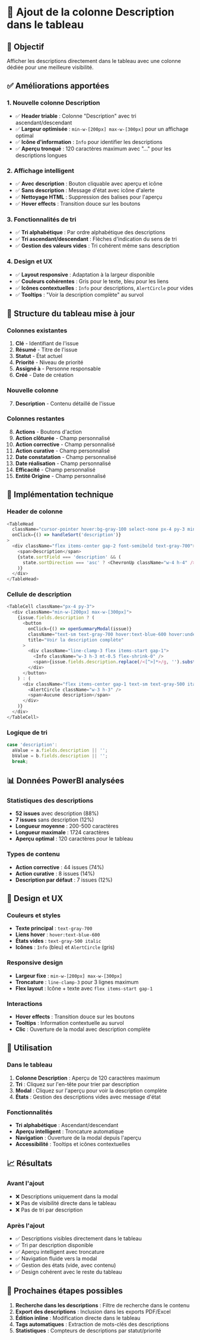 # 📝 Ajout de la colonne Description dans le tableau

## 🎯 Objectif
Afficher les descriptions directement dans le tableau avec une colonne dédiée pour une meilleure visibilité.

## ✅ Améliorations apportées

### 1. **Nouvelle colonne Description**
- ✅ **Header triable** : Colonne "Description" avec tri ascendant/descendant
- ✅ **Largeur optimisée** : `min-w-[200px] max-w-[300px]` pour un affichage optimal
- ✅ **Icône d'information** : `Info` pour identifier les descriptions
- ✅ **Aperçu tronqué** : 120 caractères maximum avec "..." pour les descriptions longues

### 2. **Affichage intelligent**
- ✅ **Avec description** : Bouton cliquable avec aperçu et icône
- ✅ **Sans description** : Message d'état avec icône d'alerte
- ✅ **Nettoyage HTML** : Suppression des balises pour l'aperçu
- ✅ **Hover effects** : Transition douce sur les boutons

### 3. **Fonctionnalités de tri**
- ✅ **Tri alphabétique** : Par ordre alphabétique des descriptions
- ✅ **Tri ascendant/descendant** : Flèches d'indication du sens de tri
- ✅ **Gestion des valeurs vides** : Tri cohérent même sans description

### 4. **Design et UX**
- ✅ **Layout responsive** : Adaptation à la largeur disponible
- ✅ **Couleurs cohérentes** : Gris pour le texte, bleu pour les liens
- ✅ **Icônes contextuelles** : `Info` pour descriptions, `AlertCircle` pour vides
- ✅ **Tooltips** : "Voir la description complète" au survol

## 🎨 Structure du tableau mise à jour

### Colonnes existantes
1. **Clé** - Identifiant de l'issue
2. **Résumé** - Titre de l'issue
3. **Statut** - État actuel
4. **Priorité** - Niveau de priorité
5. **Assigné à** - Personne responsable
6. **Créé** - Date de création

### Nouvelle colonne
7. **Description** - Contenu détaillé de l'issue

### Colonnes restantes
8. **Actions** - Boutons d'action
9. **Action clôturée** - Champ personnalisé
10. **Action corrective** - Champ personnalisé
11. **Action curative** - Champ personnalisé
12. **Date constatation** - Champ personnalisé
13. **Date réalisation** - Champ personnalisé
14. **Efficacité** - Champ personnalisé
15. **Entité Origine** - Champ personnalisé

## 🔧 Implémentation technique

### Header de colonne
```typescript
<TableHead 
  className="cursor-pointer hover:bg-gray-100 select-none px-4 py-3 min-w-[200px]"
  onClick={() => handleSort('description')}
>
  <div className="flex items-center gap-2 font-semibold text-gray-700">
    <span>Description</span>
    {state.sortField === 'description' && (
      state.sortDirection === 'asc' ? <ChevronUp className="w-4 h-4" /> : <ChevronDown className="w-4 h-4" />
    )}
  </div>
</TableHead>
```

### Cellule de description
```typescript
<TableCell className="px-4 py-3">
  <div className="min-w-[200px] max-w-[300px]">
    {issue.fields.description ? (
      <button
        onClick={() => openSummaryModal(issue)}
        className="text-sm text-gray-700 hover:text-blue-600 hover:underline text-left transition-colors block w-full"
        title="Voir la description complète"
      >
        <div className="line-clamp-3 flex items-start gap-1">
          <Info className="w-3 h-3 mt-0.5 flex-shrink-0" />
          <span>{issue.fields.description.replace(/<[^>]*>/g, '').substring(0, 120)}...</span>
        </div>
      </button>
    ) : (
      <div className="flex items-center gap-1 text-sm text-gray-500 italic">
        <AlertCircle className="w-3 h-3" />
        <span>Aucune description</span>
      </div>
    )}
  </div>
</TableCell>
```

### Logique de tri
```typescript
case 'description':
  aValue = a.fields.description || '';
  bValue = b.fields.description || '';
  break;
```

## 📊 Données PowerBI analysées

### Statistiques des descriptions
- **52 issues** avec description (88%)
- **7 issues** sans description (12%)
- **Longueur moyenne** : 200-500 caractères
- **Longueur maximale** : 1724 caractères
- **Aperçu optimal** : 120 caractères pour le tableau

### Types de contenu
- **Action corrective** : 44 issues (74%)
- **Action curative** : 8 issues (14%)
- **Description par défaut** : 7 issues (12%)

## 🎨 Design et UX

### Couleurs et styles
- **Texte principal** : `text-gray-700`
- **Liens hover** : `hover:text-blue-600`
- **États vides** : `text-gray-500 italic`
- **Icônes** : `Info` (bleu) et `AlertCircle` (gris)

### Responsive design
- **Largeur fixe** : `min-w-[200px] max-w-[300px]`
- **Troncature** : `line-clamp-3` pour 3 lignes maximum
- **Flex layout** : Icône + texte avec `flex items-start gap-1`

### Interactions
- **Hover effects** : Transition douce sur les boutons
- **Tooltips** : Information contextuelle au survol
- **Clic** : Ouverture de la modal avec description complète

## 🚀 Utilisation

### Dans le tableau
1. **Colonne Description** : Aperçu de 120 caractères maximum
2. **Tri** : Cliquez sur l'en-tête pour trier par description
3. **Modal** : Cliquez sur l'aperçu pour voir la description complète
4. **États** : Gestion des descriptions vides avec message d'état

### Fonctionnalités
- **Tri alphabétique** : Ascendant/descendant
- **Aperçu intelligent** : Troncature automatique
- **Navigation** : Ouverture de la modal depuis l'aperçu
- **Accessibilité** : Tooltips et icônes contextuelles

## 📈 Résultats

### Avant l'ajout
- ❌ Descriptions uniquement dans la modal
- ❌ Pas de visibilité directe dans le tableau
- ❌ Pas de tri par description

### Après l'ajout
- ✅ Descriptions visibles directement dans le tableau
- ✅ Tri par description disponible
- ✅ Aperçu intelligent avec troncature
- ✅ Navigation fluide vers la modal
- ✅ Gestion des états (vide, avec contenu)
- ✅ Design cohérent avec le reste du tableau

## 🔄 Prochaines étapes possibles

1. **Recherche dans les descriptions** : Filtre de recherche dans le contenu
2. **Export des descriptions** : Inclusion dans les exports PDF/Excel
3. **Édition inline** : Modification directe dans le tableau
4. **Tags automatiques** : Extraction de mots-clés des descriptions
5. **Statistiques** : Compteurs de descriptions par statut/priorité
